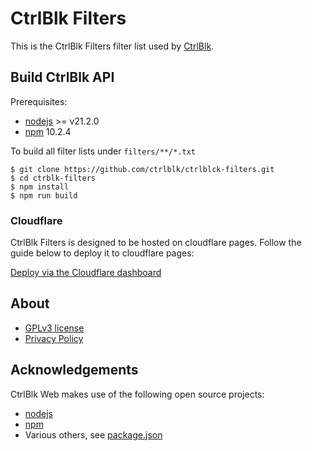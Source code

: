 # CtrlBlk Filters

This is the CtrlBlk Filters filter list used by [CtrlBlk](https://github.com/ctrlblk/ctrlblk).

## Build CtrlBlk API

Prerequisites:

- [nodejs](https://nodejs.org/en) >= v21.2.0
- [npm](https://www.npmjs.com/) 10.2.4

To build all filter lists under `filters/**/*.txt`

```
$ git clone https://github.com/ctrlblk/ctrlblck-filters.git
$ cd ctrblk-filters
$ npm install
$ npm run build
```

### Cloudflare

CtrlBlk Filters is designed to be hosted on cloudflare pages. Follow the guide below to deploy it to cloudflare pages:

[Deploy via the Cloudflare dashboard](https://developers.cloudflare.com/pages/framework-guides/deploy-a-svelte-site/#deploy-via-the-cloudflare-dashboard)

## About

- [GPLv3 license](LICENSE.txt)
- [Privacy Policy](https://ctrlblk.com/privacy)

## Acknowledgements

CtrlBlk Web makes use of the following open source projects:

- [nodejs](https://nodejs.org/en)
- [npm](https://www.npmjs.com/)
- Various others, see [package.json](package.json)
